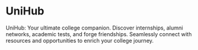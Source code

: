 # UniHub
UniHub: Your ultimate college companion. Discover internships, alumni networks, academic tests, and forge friendships. Seamlessly connect with resources and opportunities to enrich your college journey.
